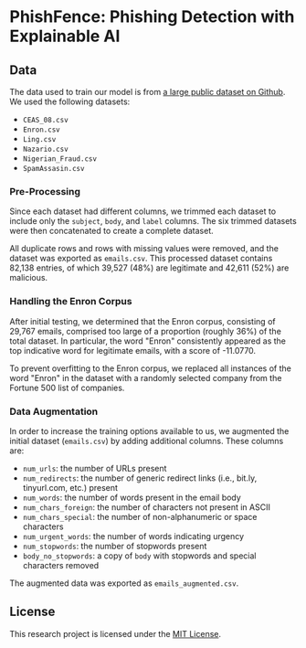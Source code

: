 # PhishFence: Phishing Detection with Explainable AI

## Data

The data used to train our model is from [a large public dataset on Github](https://github.com/rokibulroni/Phishing-Email-Dataset). We used the following datasets:

- `CEAS_08.csv`
- `Enron.csv`
- `Ling.csv`
- `Nazario.csv`
- `Nigerian_Fraud.csv`
- `SpamAssasin.csv`

### Pre-Processing

Since each dataset had different columns, we trimmed each dataset to include only the `subject`, `body`, and `label` columns. The six trimmed datasets were then concatenated to create a complete dataset.

All duplicate rows and rows with missing values were removed, and the dataset was exported as `emails.csv`. This processed dataset contains 82,138 entries, of which 39,527 (48%) are legitimate and 42,611 (52%) are malicious.

### Handling the Enron Corpus

After initial testing, we determined that the Enron corpus, consisting of 29,767 emails, comprised too large of a proportion (roughly 36%) of the total dataset. In particular, the word "Enron" consistently appeared as the top indicative word for legitimate emails, with a score of -11.0770.

To prevent overfitting to the Enron corpus, we replaced all instances of the word "Enron" in the dataset with a randomly selected company from the Fortune 500 list of companies.

### Data Augmentation

In order to increase the training options available to us, we augmented the initial dataset (`emails.csv`) by adding additional columns. These columns are:

- `num_urls`: the number of URLs present
- `num_redirects`: the number of generic redirect links (i.e., bit.ly, tinyurl.com, etc.) present
- `num_words`: the number of words present in the email body
- `num_chars_foreign`: the number of characters not present in ASCII
- `num_chars_special`: the number of non-alphanumeric or space characters
- `num_urgent_words`: the number of words indicating urgency
- `num_stopwords`: the number of stopwords present
- `body_no_stopwords`: a copy of `body` with stopwords and special characters removed

The augmented data was exported as `emails_augmented.csv`.

## License

This research project is licensed under the [MIT License](LICENSE).
